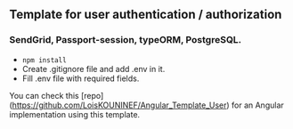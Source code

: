 ## Template for user authentication / authorization
### SendGrid, Passport-session, typeORM, PostgreSQL.
- ```npm install```
- Create .gitignore file and add .env in it.
- Fill .env file with required fields.

You can check this [repo] (https://github.com/LoisKOUNINEF/Angular_Template_User) for an Angular implementation using this template.